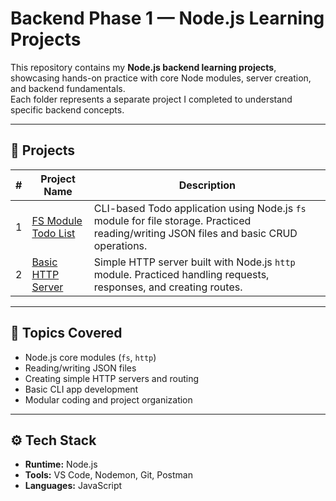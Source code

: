 # Backend Phase 1 — Node.js Learning Projects

This repository contains my **Node.js backend learning projects**, showcasing hands-on practice with core Node modules, server creation, and backend fundamentals.  
Each folder represents a separate project I completed to understand specific backend concepts.

---

## 📂 Projects

| # | Project Name | Description |
|---|--------------|-------------|
| 1 | [FS Module Todo List](./todo) | CLI-based Todo application using Node.js `fs` module for file storage. Practiced reading/writing JSON files and basic CRUD operations. |
| 2 | [Basic HTTP Server](./server) | Simple HTTP server built with Node.js `http` module. Practiced handling requests, responses, and creating routes. |

---

## 🧠 Topics Covered

- Node.js core modules (`fs`, `http`)  
- Reading/writing JSON files  
- Creating simple HTTP servers and routing  
- Basic CLI app development  
- Modular coding and project organization  

---

## ⚙️ Tech Stack

- **Runtime:** Node.js  
- **Tools:** VS Code, Nodemon, Git, Postman  
- **Languages:** JavaScript  





